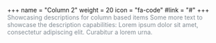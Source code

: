 +++
  name = "Column 2"
  weight = 20
  icon = "fa-code"
  #link = "#"
+++
<span style="color:#848D95">
  Showcasing descriptions for column based items
  Some more text to showcase the description capabilities:
  Lorem ipsum dolor sit amet, consectetur adipiscing elit.
  Curabitur a lorem urna.
</span>